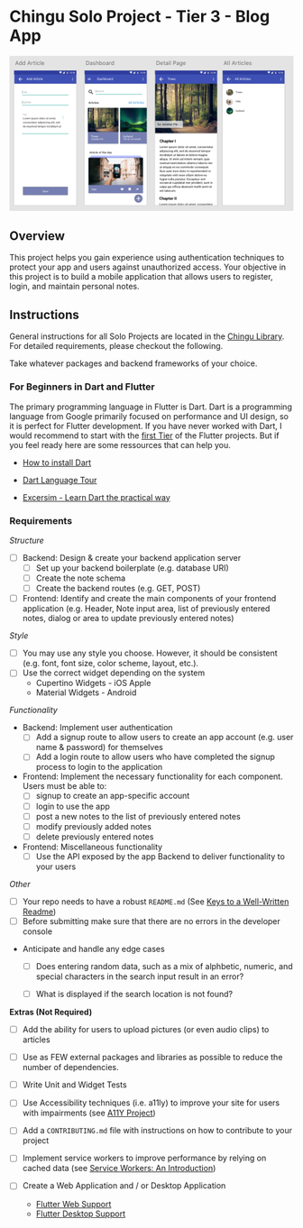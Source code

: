 # Chingu Solo Project - Tier 3 - Blog App

![Design](./assets/design.png)

## Overview
This project helps you gain experience using authentication techniques to 
protect your app and users against unauthorized access. Your objective in this 
project is to build a mobile application that allows users to register, login,
and maintain personal notes. 

## Instructions

General instructions for all Solo Projects are located in the 
[Chingu Library](https://voyage.docs.chingu.io/prework/howwork). For detailed 
requirements, please checkout the following.

Take whatever packages and backend frameworks of your choice.

### For Beginners in Dart and Flutter

The primary programming language in Flutter is Dart. Dart is a programming language from Google primarily focused on performance and UI design, so it is perfect for Flutter development. If you have never worked with Dart, I would recommend to start with the [first Tier](https://github.com/chingu-voyages/soloproject-tier2-flutter-projectname) of the Flutter projects. But if you feel ready here are some ressources that can help you.

- [How to install Dart](https://dart.dev/get-dart)

- [Dart Language Tour](https://dart.dev/guides/language/language-tour)

- [Excersim - Learn Dart the practical way](https://exercism.io/tracks/dart)

### Requirements

*Structure*
- [ ] Backend: Design & create your backend application server
  - [ ] Set up your backend boilerplate (e.g. database URI)
  - [ ] Create the note schema
  - [ ] Create the backend routes (e.g. GET, POST)
- [ ] Frontend: Identify and create the main components of your frontend application 
(e.g. Header, Note input area, list of previously entered notes, dialog or area
to update previously entered notes)

*Style*
- [ ] You may use any style you choose. However, it should be consistent (e.g.
font, font size, color scheme, layout, etc.).
- [ ] Use the correct widget depending on the system
    - Cupertino Widgets - iOS Apple
    - Material Widgets - Android

*Functionality*
- Backend: Implement user authentication
  - [ ] Add a signup route to allow users to create an app account (e.g. user
  name & password) for themselves
  - [ ] Add a login route to allow users who have completed the signup process
  to login to the application
- Frontend: Implement the necessary functionality for each component. Users
must be able to:
  - [ ] signup to create an app-specific account
  - [ ] login to use the app
  - [ ] post a new notes to the list of previously entered notes
  - [ ] modify previously added notes
  - [ ] delete previously entered notes
- Frontend: Miscellaneous functionality
  - [ ] Use the API exposed by the app Backend to deliver functionality to 
your users

*Other*
- [ ] Your repo needs to have a robust `README.md` (See [Keys to a Well-Written Readme](https://medium.com/chingu/keys-to-a-well-written-readme-55c53d34fe6d))
- [ ] Before submitting make sure that there are no errors in the developer console
- Anticipate and handle any edge cases
  - [ ] Does entering random data, such as a mix of alphbetic, numeric, and
  special characters in the search input result in an error?
  - [ ] What is displayed if the search location is not found?


**Extras (Not Required)**
- [ ] Add the ability for users to upload pictures (or even audio clips) to articles
- [ ] Use as FEW external packages and libraries as possible to reduce the 
number of dependencies.
- [ ] Write Unit and Widget Tests
- [ ] Use Accessibility techniques (i.e. a11ly) to improve your site for users 
with impairments (see [A11Y Project](https://a11yproject.com/))
- [ ] Add a `CONTRIBUTING.md` file with instructions on how to contribute to
your project
- [ ] Implement service workers to improve performance by relying on cached 
data (see [Service Workers: An Introduction](https://developers.google.com/web/fundamentals/primers/service-workers))
- [ ] Create a Web Application and / or Desktop Application
  
  - [Flutter Web Support](https://flutter.dev/web)
  - [Flutter Desktop Support](https://flutter.dev/desktop) 

